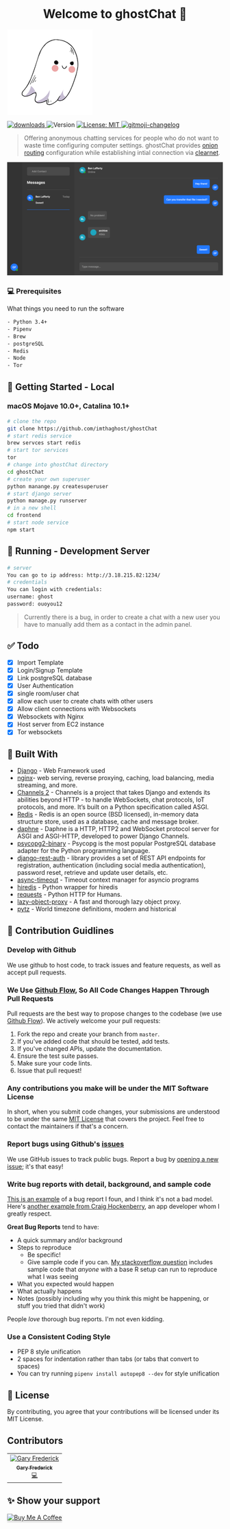 <h1 align="center">Welcome to ghostChat 👻</h1>
<img align="center" src="docs/media/icon.png" title="Icon"></a>
<p>
    <a href="https://www.npmjs.com/package/readme-md-generator">
    <img alt="downloads" src="https://img.shields.io/github/contributors/imthaghost/ghostChat?color=green" target="_blank" />

  </a> 
  
  <img alt="Version" src="https://img.shields.io/badge/version-1.0-blue.svg?cacheSeconds=2592000" />
  <a href="#" target="_blank">
    <img alt="License: MIT" src="https://img.shields.io/badge/License-MIT-yellow.svg" />
  </a>
   <a href="https://github.com/imthaghost/gitmoji-changelog">
    <img src="https://img.shields.io/badge/changelog-gitmoji-brightgreen.svg" alt="gitmoji-changelog">
  </a>
  
</p>

> Offering anonymous chatting services for people who do not want to waste time configuring computer settings. ghostChat provides [onion routing](https://en.wikipedia.org/wiki/Onion_routing) configuration while establishing intial connection via [clearnet](<https://en.wikipedia.org/wiki/Clearnet_(networking)>).

![Example](/docs/media/clean.png)

### 💻 Prerequisites

What things you need to run the software

```bash
- Python 3.4+
- Pipenv
- Brew
- postgreSQL
- Redis
- Node
- Tor
```

## 🚀 Getting Started - Local

### macOS Mojave 10.0+, Catalina 10.1+

```bash
# clone the repo
git clone https://github.com/imthaghost/ghostChat
# start redis service
brew servces start redis
# start tor services
tor
# change into ghostChat directory
cd ghostChat
# create your own superuser
python manange.py createsuperuser
# start django server
python manage.py runserver
# in a new shell
cd frontend
# start node service
npm start
```
## 🚀 Running - Development Server
```bash
# server
You can go to ip address: http://3.18.215.82:1234/
# credentials
You can login with credentials:
username: ghost
password: ouoyou12
```

> Currently there is a bug, in order to create a chat with a new user you have to manually add them as a contact in the admin panel.

## :white_check_mark: Todo

-   [x] Import Template
-   [x] Login/Signup Template
-   [x] Link postgreSQL database
-   [x] User Authentication
-   [x] single room/user chat
-   [x] allow each user to create chats with other users
-   [x] Allow client connections with Websockets
-   [x] Websockets with Nginx
-   [x] Host server from EC2 instance
-   [x] Tor websockets

## :hammer: Built With

-   [Django](https://www.djangoproject.com/) - Web Framework used
-   [nginx](https://www.nginx.com/)- web serving, reverse proxying, caching, load balancing, media streaming, and more.
-   [Channels 2](https://channels.readthedocs.io/en/latest/) - Channels is a project that takes Django and extends its abilities beyond HTTP - to handle WebSockets, chat protocols, IoT protocols, and more. It’s built on a Python specification called ASGI.
-   [Redis](https://pypi.org/project/redis/) - Redis is an open source (BSD licensed), in-memory data structure store, used as a database, cache and message broker.
-   [daphne](https://pypi.org/project/daphne/) - Daphne is a HTTP, HTTP2 and WebSocket protocol server for ASGI and ASGI-HTTP, developed to power Django Channels.
-   [psycopg2-binary](https://pypi.org/project/psycopg2-binary/) - Psycopg is the most popular PostgreSQL database adapter for the Python programming language.
-   [django-rest-auth](https://django-rest-auth.readthedocs.io/en/latest/) - library provides a set of REST API endpoints for registration, authentication (including social media authentication), password reset, retrieve and update user details, etc.
-   [async-timeout](https://pypi.org/project/async-timeout/) - Timeout context manager for asyncio programs
-   [hiredis](https://pypi.org/project/hiredis/) - Python wrapper for hiredis
-   [requests](https://pypi.org/project/requests/) - Python HTTP for Humans.
-   [lazy-object-proxy](https://pypi.org/project/lazy-object-proxy/) - A fast and thorough lazy object proxy.
-   [pytz](https://pypi.org/project/pytz/) - World timezone definitions, modern and historical

## 🤝 Contribution Guidlines


### Develop with Github

We use github to host code, to track issues and feature requests, as well as accept pull requests.

### We Use [Github Flow](https://guides.github.com/introduction/flow/index.html), So All Code Changes Happen Through Pull Requests

Pull requests are the best way to propose changes to the codebase (we use [Github Flow](https://guides.github.com/introduction/flow/index.html)). We actively welcome your pull requests:

1. Fork the repo and create your branch from `master`.
2. If you've added code that should be tested, add tests.
3. If you've changed APIs, update the documentation.
4. Ensure the test suite passes.
5. Make sure your code lints.
6. Issue that pull request!

### Any contributions you make will be under the MIT Software License

In short, when you submit code changes, your submissions are understood to be under the same [MIT License](http://choosealicense.com/licenses/mit/) that covers the project. Feel free to contact the maintainers if that's a concern.

### Report bugs using Github's [issues](https://github.com/briandk/transcriptase-atom/issues)

We use GitHub issues to track public bugs. Report a bug by [opening a new issue](); it's that easy!

### Write bug reports with detail, background, and sample code

[This is an example](http://stackoverflow.com/q/12488905/180626) of a bug report I foun, and I think it's not a bad model. Here's [another example from Craig Hockenberry](http://www.openradar.me/11905408), an app developer whom I greatly respect.

**Great Bug Reports** tend to have:

-   A quick summary and/or background
-   Steps to reproduce
    -   Be specific!
    -   Give sample code if you can. [My stackoverflow question](http://stackoverflow.com/q/12488905/180626) includes sample code that _anyone_ with a base R setup can run to reproduce what I was seeing
-   What you expected would happen
-   What actually happens
-   Notes (possibly including why you think this might be happening, or stuff you tried that didn't work)

People _love_ thorough bug reports. I'm not even kidding.

### Use a Consistent Coding Style

-   PEP 8 style unification
-   2 spaces for indentation rather than tabs (or tabs that convert to spaces)
-   You can try running `pipenv install autopep8 --dev` for style unification

## 📝 License

By contributing, you agree that your contributions will be licensed under its MIT License.

## Contributors

<table>
  <tr>
    <td align="center"><a href="https://github.com/imthaghost"><img src="https://avatars3.githubusercontent.com/u/46610773?s=460&v=4" width="75px;" alt="Gary Frederick"/><br /><sub><b>Gary Frederick</b></sub></a><br /><a href="https://github.com/imthaghost/ghostChat/commits/master" title="Code">💻</a></td>
    </tr>
</table>

## ✨ Show your support

<a href="https://www.buymeacoffee.com/imthaghost" target="_blank"><img src="https://www.buymeacoffee.com/assets/img/custom_images/yellow_img.png" alt="Buy Me A Coffee" style="height: 41px !important;width: 174px !important;box-shadow: 0px 3px 2px 0px rgba(190, 190, 190, 0.5) !important;-webkit-box-shadow: 0px 3px 2px 0px rgba(190, 190, 190, 0.5) !important;" ></a>
